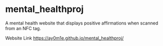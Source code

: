 # mental_healthproj
A mental health website that displays positive affirmations when scanned from an NFC tag.


Website Link
https://ay0m1e.github.io/mental_healthproj/
